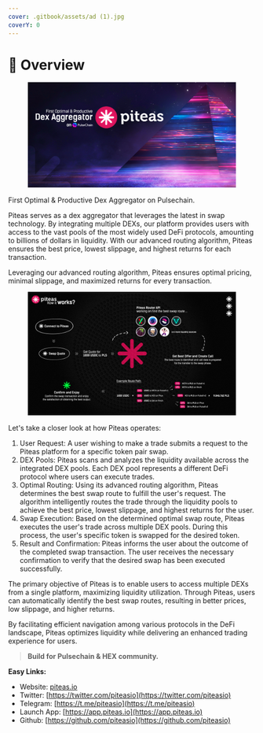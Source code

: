 ```yaml
---
cover: .gitbook/assets/ad (1).jpg
coverY: 0
---
```


# 🔆 Overview

<figure><img src=".gitbook/assets/p1.jpg" alt=""><figcaption></figcaption></figure>

First Optimal & Productive Dex Aggregator on Pulsechain.

Piteas serves as a dex aggregator that leverages the latest in swap technology. By integrating multiple DEXs, our platform provides users with access to the vast pools of the most widely used DeFi protocols, amounting to billions of dollars in liquidity. With our advanced routing algorithm, Piteas ensures the best price, lowest slippage, and highest returns for each transaction.

Leveraging our advanced routing algorithm, Piteas ensures optimal pricing, minimal slippage, and maximized returns for every transaction.

<figure><img src=".gitbook/assets/howitworks.jpg" alt=""><figcaption></figcaption></figure>

Let's take a closer look at how Piteas operates:

1. User Request: A user wishing to make a trade submits a request to the Piteas platform for a specific token pair swap.
2. DEX Pools: Piteas scans and analyzes the liquidity available across the integrated DEX pools. Each DEX pool represents a different DeFi protocol where users can execute trades.
3. Optimal Routing: Using its advanced routing algorithm, Piteas determines the best swap route to fulfill the user's request. The algorithm intelligently routes the trade through the liquidity pools to achieve the best price, lowest slippage, and highest returns for the user.
4. Swap Execution: Based on the determined optimal swap route, Piteas executes the user's trade across multiple DEX pools. During this process, the user's specific token is swapped for the desired token.
5. Result and Confirmation: Piteas informs the user about the outcome of the completed swap transaction. The user receives the necessary confirmation to verify that the desired swap has been executed successfully.

The primary objective of Piteas is to enable users to access multiple DEXs from a single platform, maximizing liquidity utilization. Through Piteas, users can automatically identify the best swap routes, resulting in better prices, low slippage, and higher returns.

By facilitating efficient navigation among various protocols in the DeFi landscape, Piteas optimizes liquidity while delivering an enhanced trading experience for users.

> **Build for Pulsechain & HEX community.**

**Easy Links:**

* Website: [piteas.io](https://piteas.io/)
* Twitter: [https://twitter.com/piteasio](https://twitter.com/piteasio)
* Telegram: [https://t.me/piteasio](https://t.me/piteasio)
* Launch App: [https://app.piteas.io](https://app.piteas.io)
* Github: [https://github.com/piteasio](https://github.com/piteasio)
